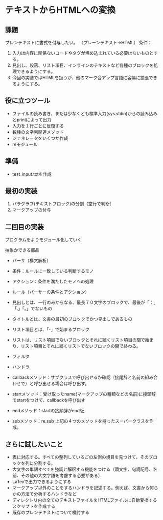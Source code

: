 # テキストからHTMLへの変換

## 課題
プレンテキストに書式を付与したい。
（プレーンテキスト→HTML）
条件：
1. 入力は内容に関係ないコードやタグが埋め込まれている必要はないものとする。
1. 見出し、段落、リスト項目、インラインのテキストなど各種のブロックを処理できるようにする。
1. 今回の実装ではHTMLを扱うが、他のマーク合アップ言語に容易に拡張できるようにする。

## 役に立つツール
- ファイルの読み書き、または少なくとも標準入力(sys.stdin)からの読み込みとprintによって出力
- 入力を１行ごとに反復する
- 数種の文字列関連メソッド
- ジェネレータをいくつか作成
- reモジュール
## 準備
- test_input.txtを作成

## 最初の実装
1. バラグラフ(テキストブロック)の分割（空行で判断）
1. マークアップの付与
## 二回目の実装
プログラムをよりモジュール化していく

抽象かできる部品
- パーサ（構文解析）
 - 条件：ルールに一致している判断するモノ
 - アクション：条件を満たしたモノへの処理
- ルール（パーサーの条件とアクション）
 - 見出しとは、一行のみからなる、最長７０文字のブロックで、最後が「：」「.」「。」でないもの
 - タイトルとは、文書の最初のブロックでかつ見出しであるもの
 - リスト項目とは、「-」で始まるブロック
 - リストは、リスト項目でないブロックとそれに続くリスト項目の間で始まり、リスト項目とそれに続くリストでないブロックの間で終わる。

- フィルタ
- ハンドラ
 - callbackメソッド：サブクラスで呼び出せるか確認（接尾辞と名前の組み合わせで）と呼び出せる場合は呼び出す。
 - startメソッド：受け取ったname(マークアップの種類などの名前)に接頭辞でstartをつけて、callbackを呼び出す
 - endメソッド：startの接頭辞がend版
 - subメソッド：re.sub
 上記の４つのメソッドを持ったスーパークラスを作成。
## さらに試したいこと
- 表に対応する。すべての整列しているごの左側の境目を見つけて、そのブロックを列に分割する。
- 大文字の単語すべてを強調と解釈する機能をつける（頭文字、句読記号、名前、その他の大文字語を考慮する必要がある）
- LaTexで出力できるようにする
- マークアップ以外のことをするハンドラを記述する。例えば、文書から何らかの方法で分析するハンドラなど
- ディレクトリ内の全てのテキストファイルをHTMLファイルに自動変換するスクリプトを作成する
- 既存のプレンテキストについて検討する

